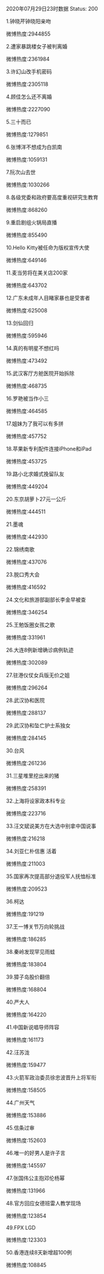 2020年07月29日23时数据
Status: 200

1.钟晓芹钟晓阳亲吻

微博热度:2944855

2.遭家暴跳楼女子被判离婚

微博热度:2361984

3.许幻山改手机密码

微博热度:2305118

4.顾佳怎么还不离婚

微博热度:2227090

5.三十而已

微博热度:1279851

6.张博洋不想成为白凯南

微博热度:1059131

7.阮次山去世

微博热度:1030266

8.各级党委和政府要高度重视研究生教育

微博热度:868260

9.重启剧组火锅局直播

微博热度:855490

10.Hello Kitty被任命为版权宣传大使

微博热度:649146

11.麦当劳将在美关店200家

微博热度:643702

12.广东未成年人目睹家暴也是受害者

微博热度:625008

13.剑仙回归

微博热度:595946

14.真的有明星不想红吗

微博热度:473492

15.武汉客厅方舱医院开始拆除

微博热度:468735

16.罗艳被当作小三

微博热度:464585

17.姐妹为了我可以有多拼

微博热度:457752

18.苹果新专利配件连接iPhone和iPad

微博热度:453725

19.路小北求婚式挽留队友

微博热度:449204

20.东京胡萝卜27元一公斤

微博热度:444511

21.墨魂

微博热度:442930

22.锦绣南歌

微博热度:437076

23.脱口秀大会

微博热度:416592

24.文化和旅游部副部长李金早被查

微博热度:346254

25.王勉饭圈女孩之歌

微博热度:331961

26.大连8例新增确诊病例轨迹

微博热度:302089

27.驻港仪仗女兵版无价之姐

微博热度:296264

28.武汉协和医院

微博热度:288137

29.武汉协和坠亡护士系独女

微博热度:284145

30.台风

微博热度:261236

31.三星堆里挖出来的猪

微博热度:258391

32.上海将设家政本科专业

微博热度:223716

33.汪文斌说美方在大选中别拿中国说事

微博热度:216218

34.刘亚仁朴信惠 活着

微博热度:211003

35.国家再次提高部分退役军人抚恤标准

微博热度:209523

36.柯达

微博热度:191219

37.王一博关节万向轮挑战

微博热度:186285

38.秦岭发现罕见雨蛙

微博热度:183804

39.獐子岛股价翻倍

微博热度:168804

40.严大人

微博热度:164220

41.中国新说唱导师阵容

微博热度:161173

42.汪苏泷

微博热度:159477

43.火箭军政治委员徐忠波晋升上将军衔

微博热度:158505

44.广州天气

微博热度:153886

45.信条过审

微博热度:152603

46.唯一的好男人是许子言

微博热度:145597

47.张国伟公主抱邓伦杨幂

微博热度:131966

48.官方回应女德班雷人教学现场

微博热度:123854

49.FPX LGD

微博热度:123303

50.香港连续8天新增超100例

微博热度:108845

